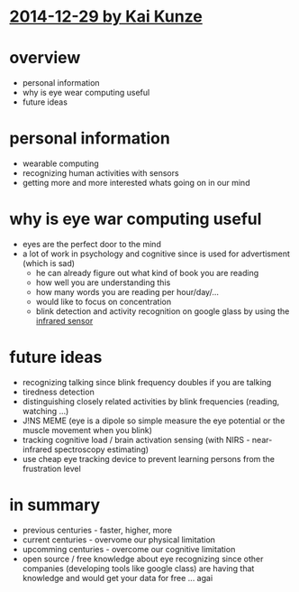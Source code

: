 # [2014-12-29 by Kai Kunze](https://31c3.cc/cccsync/congress/2014/Fahrplan/events/6460.html)

# overview

* personal information
* why is eye wear computing useful
* future ideas

# personal information

* wearable computing
* recognizing human activities with sensors
* getting more and more interested whats going on in our mind

# why is eye war computing useful

* eyes are the perfect door to the mind
* a lot of work in psychology and cognitive since is used for advertisment (which is sad)
    * he can already figure out what kind of book you are reading
    * how well you are understanding this
    * how many words you are reading per hour/day/...
    * would like to focus on concentration
    * blink detection and activity recognition on google glass by using the [infrared sensor](https://github.com/shoya140/GlassLogger)

# future ideas

* recognizing talking since blink frequency doubles if you are talking
* tiredness detection
* distinguishing closely related activities by blink frequencies (reading, watching ...)
* J!NS MEME (eye is a dipole so simple measure the eye potential or the muscle movement when you blink)
* tracking cognitive load / brain activation sensing (with NIRS - near-infrared spectroscopy estimating)
* use cheap eye tracking device to prevent learning persons from the frustration level

# in summary

* previous centuries - faster, higher, more
* current centuries - overvome our physical limitation
* upcomming centuries - overcome our cognitive limitation
* open source / free knowledge about eye recognizing since other companies (developing tools like google class) are having that knowledge and would get your data for free ... agai
